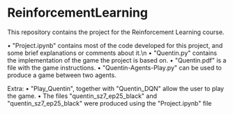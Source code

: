 # ReinforcementLearning

This repository contains the project for the Reinforcement Learning course. 

• "Project.ipynb" contains most of the code developed for this project, and some brief explanations or comments about it.\n
• "Quentin.py" contains the implementation of the game the project is based on.
• "Quentin.pdf" is a file with the game instructions.
• "Quentin-Agents-Play.py" can be used to produce a game between two agents.

Extra:
• "Play_Quentin", together with "Quentin_DQN" allow the user to play the game.
• The files "quentin_sz7_ep25_black" and "quentin_sz7_ep25_black" were produced using the "Project.ipynb" file

